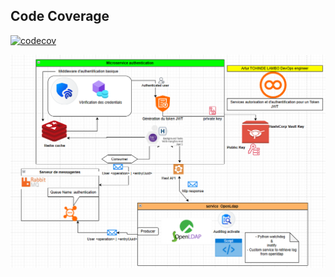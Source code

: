 ## Code Coverage
[![codecov](https://codecov.io/gh/<OWNER>/<REPO>/branch/main/graph/badge.svg?token=<TOKEN>)](https://codecov.io/gh/<OWNER>/<REPO>)

![Schéma auth](./Microservice-authentication.png)
